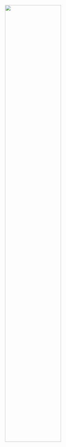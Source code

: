 
<p align="center">
    <a href="https://github.com/AnushkaIsuru1"><img width="60%" src="https://github-readme-stats.vercel.app/api/top-langs/?username=AnushkaIsuru1&theme=dark&hide=html,css&layout=compact&bg_color=10101000&hide_title=true&border_color=FFFFFF09"></a>
</p>
<!--&hide_border=true-->

